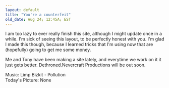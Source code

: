 ```yaml
---
layout: default
title: "You're a counterfeit"
old_date: Aug 24; 12:45A; EST
---
```


I am too lazy to ever really finish this site, although I might update once in
a while. I'm sick of seeing this layout, to be perfectly honest with you. I'm
glad I made this though, because I learned tricks that I'm using now that are
(hopefully) going to get me some money.

Me and Tony have been making a site lately, and everytime we work on it it
just gets better. Dethroned.Nevercraft Productions will be out soon.

Music: Limp Bizkit - Pollution  
Today's Picture: None
